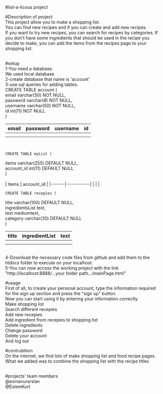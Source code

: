 #list-a-licous project

#Description of project<br>
This project allow you to make a shopping list.<br>
You can find new recipes and if you can create and add new recipes.<br>
If you want to try new recipes, you can search for recipes by categories. If you don't have some ingredients that should be used in the recipe you decide to make, you can add the items from the recipes page to your shopping list.<br><br>

#setup<br>
1-You need a database. <br>
We used local database.<br>
2-create  database that name is 'account'<br>
3-use sql queries for adding tables.<br>
	CREATE TABLE account (<br>
  email varchar(50) NOT NULL,<br>
  password varchar(8) NOT NULL,<br>
  username varchar(50) NOT NULL,<br>
  id int(11) NOT NULL<br>
	)<br>

| email | password    | username     |id  |
|-------|-------------|--------------|----|
|       |             |              |    |
|       |             |              |    |
<br>

	CREATE TABLE myList (
  items varchar(255) DEFAULT NULL,<br>
  account_id int(11) DEFAULT NULL<br>
	)<br>
<br>
| items | account_id |
|-------|------------|
|       |            |<br>

	CREATE TABLE recepies (
  title varchar(100) DEFAULT NULL,<br>
  ingredientsList text,<br>
  text mediumtext,<br>
  category varchar(30) DEFAULT NULL<br>
	)<br>

| title | ingredientList| text |
|-------|---------------|------|
|       |               |      |
|       |               |      |

<br>
4-Download the necessary code files from github and add them to the htdocs folder to execute on your localhost.<br>
5-You can now access the working project with the link "http://localhost:8888/...your folder path.../mainPage.html"<br>

#usage<br>
First of all, to create your personal account, type the information required for the sign up section and press the "sign up" button.<br>
Now you can start using it by entering your information correctly.<br>
	Make shopping list<br>
	Search different recepies<br>
	Add new recepies<br>
	Add ingredient from recepies to shopping list<br>
	Delete ingredients<br>
	Change password<br>
	Delete your account<br>
	And log out<br>

#contrubition<br>
On the internet, we find lots of make shopping list and food recipe pages.<br>
What we added was to combine the shopping list with the recipe titles<br><br>

#projects' team members <br>
@esmanurarslan<br>
@EslemKurt<br>








